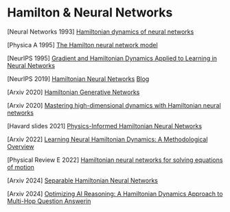 # Hamilton & Neural Networks

[Neural Networks 1993] [Hamiltonian dynamics of neural networks](https://www.sciencedirect.com/science/article/pii/S0893608005800589)

[Physica A 1995] [The Hamilton neural network model](https://www.sciencedirect.com/science/article/pii/037843719400244N)

[NeurIPS 1995] [Gradient and Hamiltonian Dynamics Applied to Learning in Neural Networks](https://proceedings.neurips.cc/paper_files/paper/1995/file/e17184bcb70dcf3942c54e0b537ffc6d-Paper.pdf)

[NeurIPS 2019] [Hamiltonian Neural Networks](https://arxiv.org/pdf/1906.01563) [Blog](https://greydanus.github.io/2019/05/15/hamiltonian-nns/)

[Arxiv 2020] [Hamiltonian Generative Networks](https://arxiv.org/pdf/1909.13789)

[Arxiv 2020] [Mastering high-dimensional dynamics with Hamiltonian neural networks](https://arxiv.org/pdf/2008.04214)

[Havard slides 2021] [Physics-Informed Hamiltonian Neural Networks](https://scholar.harvard.edu/files/marios_matthaiakis/files/mlinastronomy_pinns_chile2021.pdf)

[Arxiv 2022] [Learning Neural Hamiltonian Dynamics: A Methodological Overview](https://arxiv.org/pdf/2203.00128)

[Physical Review E 2022] [Hamiltonian neural networks for solving equations of motion](https://journals.aps.org/pre/abstract/10.1103/PhysRevE.105.065305)

[Arxiv 2024] [Separable Hamiltonian Neural Networks](https://arxiv.org/pdf/2309.01069)

[Arxiv 2024] [Optimizing AI Reasoning: A Hamiltonian Dynamics Approach to Multi-Hop Question Answerin](https://arxiv.org/pdf/2410.04415)

